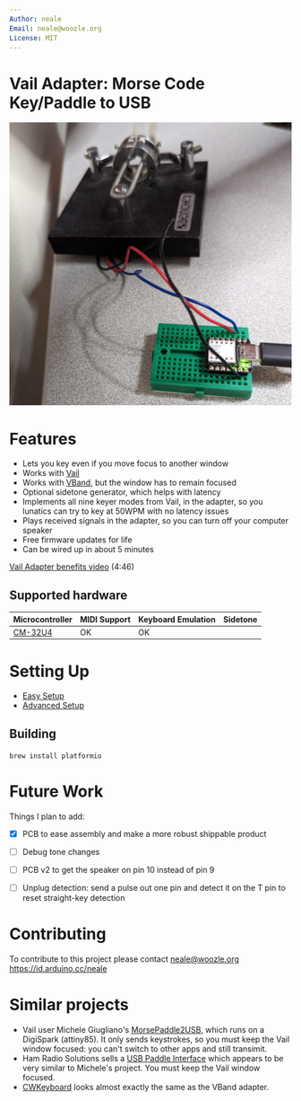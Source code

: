 ```yaml
---
Author: neale
Email: neale@woozle.org
License: MIT
---
```


# Vail Adapter: Morse Code Key/Paddle to USB

![Vail adapter, assembled and connected](doc/vail-adapter-v2.jpg)


# Features

* Lets you key even if you move focus to another window
* Works with [Vail](https://vail.woozle.org/)
* Works with [VBand](https://hamradio.solutions/vband/), but the window has to remain focused
* Optional sidetone generator, which helps with latency
* Implements all nine keyer modes from Vail, in the adapter, so you lunatics can try to key at 50WPM with no latency issues
* Plays received signals in the adapter, so you can turn off your computer speaker
* Free firmware updates for life
* Can be wired up in about 5 minutes

[Vail Adapter benefits video](https://www.youtube.com/watch?v=XQ-mwdyLkOY) (4:46)

## Supported hardware

Microcontroller| MIDI Support | Keyboard Emulation | Sidetone
---------------|--------------|--------------------|---------
[CM-32U4](https://wiki.dfrobot.com/Beetle_CM_32U4_SKU_DFR0816)      | OK           | OK                 | 


# Setting Up

* [Easy Setup](doc/easy-install.md)
* [Advanced Setup](doc/advanced-install.md)

## Building
`brew install platformio`


# Future Work

Things I plan to add:

* [x] PCB to ease assembly and make a more robust shippable product
* [ ] Debug tone changes
* [ ] PCB v2 to get the speaker on pin 10 instead of pin 9
* [ ] Unplug detection: send a pulse out one pin and detect it on the T pin to reset straight-key detection


# Contributing
To contribute to this project please contact neale@woozle.org
https://id.arduino.cc/neale



# Similar projects

* Vail user Michele Giugliano's 
  [MorsePaddle2USB](https://github.com/mgiugliano/MorsePaddle2USB),
  which runs on a DigiSpark (attiny85). It only sends keystrokes, so you must keep the Vail
  window focused: you can't switch to other apps and still transimit.
* Ham Radio Solutions sells a 
  [USB Paddle Interface](https://hamradio.solutions/vband/)
  which appears to be very similar to Michele's project. You must keep the 
  Vail window focused.
* [CWKeyboard](https://github.com/kevintechie/CWKeyboard) looks almost 
  exactly the same as the VBand adapter.

